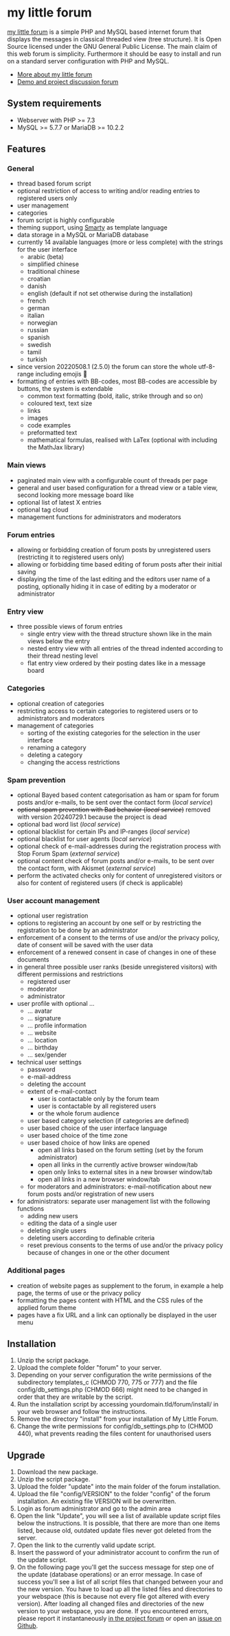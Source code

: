 # my little forum

[my little forum](https://mylittleforum.net/) is a simple PHP and MySQL based internet forum that displays the messages in classical threaded view (tree structure). It is Open Source licensed under the GNU General Public License. The main claim of this web forum is simplicity. Furthermore it should be easy to install and run on a standard server configuration with PHP and MySQL.

* [More about my little forum](https://github.com/My-Little-Forum/mylittleforum/wiki)
* [Demo and project discussion forum](https://mylittleforum.net/forum/)

## System requirements

- Webserver with PHP >= 7.3
- MySQL >= 5.7.7 or MariaDB >= 10.2.2

## Features

### General

- thread based forum script
- optional restriction of access to writing and/or reading entries to registered users only
- user management
- categories
- forum script is highly configurable
- theming support, using [Smarty](https://www.smarty.net/) as template language
- data storage in a MySQL or MariaDB database
- currently 14 available languages (more or less complete) with the strings for the user interface
    - arabic (beta)
    - simplified chinese
    - traditional chinese
    - croatian
    - danish
    - english (default if not set otherwise during the installation)
    - french
    - german
    - italian
    - norwegian
    - russian
    - spanish
    - swedish
    - tamil
    - turkish
- since version 20220508.1 (2.5.0) the forum can store the whole utf-8-range including emojis 🎉
- formatting of entries with BB-codes, most BB-codes are accessible by buttons, the system is extendable
    - common text formatting (bold, italic, strike through and so on)
    - coloured text, text size
    - links
    - images
    - code examples
    - preformatted text
    - mathematical formulas, realised with LaTex (optional with including the MathJax library)

### Main views

- paginated main view with a configurable count of threads per page
- general and user based configuration for a thread view or a table view, second looking more message board like
- optional list of latest X entries
- optional tag cloud
- management functions for administrators and moderators

### Forum entries

- allowing or forbidding creation of forum posts by unregistered users (restricting it to registered users only)
- allowing or forbidding time based editing of forum posts after their initial saving
- displaying the time of the last editing and the editors user name of a posting, optionally hiding it in case of editing by a moderator or administrator

### Entry view

- three possible views of forum entries
    - single entry view with the thread structure shown like in the main views below the entry
    - nested entry view with all entries of the thread indented according to their thread nesting level
    - flat entry view ordered by their posting dates like in a message board

### Categories

- optional creation of categories
- restricting access to certain categories to registered users or to administrators and moderators
- management of categories
    - sorting of the existing categories for the selection in the user interface
    - renaming a category
    - deleting a category
    - changing the access restrictions

### Spam prevention

- optional Bayed based content categorisation as ham or spam for forum posts and/or e-mails, to be sent over the contact form (*local service*)
- ~~optional spam prevention with Bad behavior (*local service*)~~ removed with version 20240729.1 because the project is dead
- optional bad word list (*local service*)
- optional blacklist for certain IPs and IP-ranges (*local service*)
- optional blacklist for user agents (*local service*)
- optional check of e-mail-addresses during the registration process with Stop Forum Spam (*external service*)
- optional content check of forum posts and/or e-mails, to be sent over the contact form, with Akismet (*external service*)
- perform the activated checks only for content of unregistered visitors or also for content of registered users (if check is applicable)

### User account management

- optional user registration
- options to registering an account by one self or by restricting the registration to be done by an administrator
- enforcement of a consent to the terms of use and/or the privacy policy, date of consent will be saved with the user data
- enforcement of a renewed consent in case of changes in one of these documents
- in general three possible user ranks (beside unregistered visitors) with different permissions and restrictions
    - registered user
    - moderator
    - administrator
- user profile with optional …
    - … avatar
    - … signature
    - … profile information
    - … website
    - … location
    - … birthday
    - … sex/gender
- technical user settings
    - password
    - e-mail-address
    - deleting the account
    - extent of e-mail-contact
        - user is contactable only by the forum team
        - user is contactable by all registered users
        - or the whole forum audience
    - user based category selection (if categories are defined)
    - user based choice of the user interface language
    - user based choice of the time zone
    - user based choice of how links are opened
        - open all links based on the forum setting (set by the forum administrator)
        - open all links in the currently active browser window/tab
        - open only links to external sites in a new browser window/tab
        - open all links in a new browser window/tab
    - for moderators and administrators: e-mail-notification about new forum posts and/or registration of new users
- for administrators: separate user management list with the following functions
    - adding new users
    - editing the data of a single user
    - deleting single users
    - deleting users according to definable criteria
    - reset previous consents to the terms of use and/or the privacy policy because of changes in one or the other document

### Additional pages

- creation of website pages as supplement to the forum, in example a help page, the terms of use or the privacy policy
- formatting the pages content with HTML and the CSS rules of the applied forum theme
- pages have a fix URL and a link can optionally be displayed in the user menu

## Installation

1. Unzip the script package.
2. Upload the complete folder "forum" to your server.
3. Depending on your server configuration the write permissions of the subdirectory templates_c (CHMOD 770, 775 or 777) and the file config/db_settings.php (CHMOD 666) might need to be changed in order that they are writable by the script.
4. Run the installation script by accessing yourdomain.tld/forum/install/ in your web browser and follow the instructions.
5. Remove the directory "install" from your installation of My Little Forum.
6. Change the write permissions for config/db_settings.php to (CHMOD 440), what prevents reading the files content for unauthorised users

## Upgrade

1. Download the new package.
2. Unzip the script package.
3. Upload the folder "update" into the main folder of the forum installation.
4. Upload the file "config/VERSION" to the folder "config" of the forum installation. An existing file VERSION will be overwritten.
5. Login as forum administrator and go to the admin area
6. Open the link "Update", you will see a list of available update script files below the instructions. It is possible, that there are more than one items listed, because old, outdated update files never got deleted from the server.
7. Open the link to the currently valid update script.
8. Insert the password of your administrator account to confirm the run of the update script.
9. On the following page you'll get the success message for step one of the update (database operations) or an error message. In case of success you'll see a list of all script files that changed between your and the new version. You have to load up all the listed files and directories to your webspace (this is because not every file got altered with every version). After loading all changed files and directories of the new version to your webspace, you are done. If you encountered errors, please report it instantaneously [in the project forum](https://mylittleforum.net/forum/) or open an [issue on Github](https://github.com/My-Little-Forum/mylittleforum/issues).

